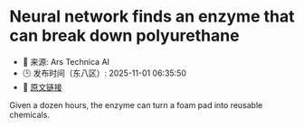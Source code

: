 # Neural network finds an enzyme that can break down polyurethane
- 📅 来源: Ars Technica AI
- 🕒 发布时间（东八区）: 2025-11-01 06:35:50
- 🔗 [原文链接](https://arstechnica.com/science/2025/10/polyurethane-is-the-latest-polymer-broken-down-by-designer-enzymes/)

Given a dozen hours, the enzyme can turn a foam pad into reusable chemicals.